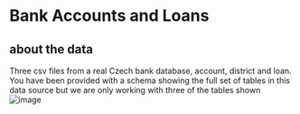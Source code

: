 # Bank Accounts and Loans 

## about the data 
Three csv files from a real Czech bank database, account, district and loan. 
You have been provided with a schema showing the full set of tables in this data source but we are only working with three of the tables shown
![image](https://github.com/siandav/clas_mat/assets/71644535/05242bcd-c0d3-40b9-a911-43f9dc9b0237)

